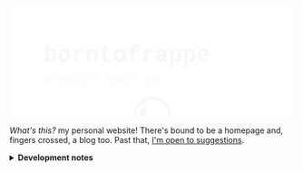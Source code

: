 ![borntofrappe](https://raw.githubusercontent.com/borntofrappe/borntofrappe/master/banner.svg)

_What's this?_ my personal website! There's bound to be a homepage and, fingers crossed, a blog too. Past that, [I'm open to suggestions](https://github.com/borntofrappe/borntofrappe/issues/new?labels=suggestion).

<details>
<summary>
<strong>Development notes</strong>
</summary>

## Getting started

> dated September 21st 2021

```bash
npm init svelte@next
```

Running the code prompts a series of questions to structure the project:

- Directory not empty. Continue? **y**

- Which Svelte app template? **Skeleton project**

- Use TypeScript? **No**

- Add ESLint for code linting? **Yes**

- Add Prettier for code formatting? **Yes**

The command line highlights a few steps to continue

1. `npm install`

2. optional commit (this is already a git & GitHub repository)

3. `npm run dev -- --open`

The existing `README.md` is replaced with the documentation for [`create-svelte`](https://github.com/sveltejs/kit/tree/master/packages/create-svelte), but the markup is one `Ctrl-Z` key away. The documentation does provide a few helpful notes though:

To create a production version you need to first install an [_adapter_](https://kit.svelte.dev/docs#adapters). Afterwards run the build command.

```bash
npm run build
```

To preview the built version run the preview command.

```bash
npm run preview
```

## Deploy

> dated September 22nd 2021

I intend to deploy the website through Netlify, and the relevant adapter is [`adapter-netlify`](https://github.com/sveltejs/kit/tree/master/packages/adapter-netlify).

```bash
npm i -D @sveltejs/adapter-netlify@next
```

From the GitHub repo, the relevant configuration happens in `svelte.config.js`.

Import:

```js
import adapter from '@sveltejs/adapter-netlify';
```

Add the adapter to the field describing the `kit`:

```js
export default {
	kit: {
		adapter: adapter(),
		target: '#svelte'
	}
};
```

The project's `README` highlights a couple of warnings, among which one describing the node version.

> Netlify defaults to Node 12.16. SvelteKit requires Node v12.20 to build.

Among the [proposed options](https://docs.netlify.com/configure-builds/manage-dependencies/#node-js-and-javascript), I decided to require a valid node version with a [`netlify.toml`](https://docs.netlify.com/configure-builds/file-based-configuration/) config file.

```toml
[context.production]
  environment = { NODE_VERSION = "14.18.0" }
```

The config file is also required to specify which command to run on build.

```toml
[build]
  command = "npm run build"
  publish = "build/"
```

With this setup, and as mentioned above, build:

```bash
npm run build
```

Preview:

```bash
npm run preview
```

Directing Netlify to the GitHub repo should then be enough to deploy the project.

## Blog

> dated October 3rd 2021

`src/routes/blog` includes two Svelte components to create a functioning blog: `index.svelte` and `[slug].svelte`. The idea is to use the first component to introduce the blog and list the available articles, while the second component populates the page with the content of a specific, selected post.

The articles are created in a separate folder, `src/blog`, and processed through [`mdsvex`](https://github.com/pngwn/mdsvex). The choice for the specific package is that it allows to process a special kind of markup which allows Svelte syntax — by default `.svx`.

```bash
npm i -D mdsvex
```

`mdsvex.config.js` houses the configurations chosen for the preprocessor. Consider the properties of the object returned at the bottom of the file:

- `extensions`, to have mdsvex process both markdown and the special syntax

  The information needs to be repeated in the kit so that the files are considered in the first place

  ```js
  const config = {
  	extensions: ['.svelte', ...mdsvexConfig.extensions]
  	// .. kit cofig
  };
  ```

- `smartypants` to remove the fancy typographic options. This is a personal preference to have the output as close as possible to the content actually included in the articles

- `rehypePlugins` to modify the processed markup with plugins from the [rehype](https://github.com/rehypejs/rehype) ecosystem

  - [`rehype-slug`](https://github.com/rehypejs/rehype-slug) to add a unique `id` attribute to heading elements

  - [`rehype-autolink`](https://github.com/rehypejs/rehype-autolink-headings) to include an anchor link element redirecting toward the headings and their respective identifier

  While the first package is used as-is, the second is modified to include a specific markup following the [`hast`](https://github.com/rehypejs/rehype-autolink-headings#optionscontent) specification

- `highlight` to replace the default solution for syntax highlighting with [`shiki`](https://github.com/shikijs/shiki)

  This pacakge requires a bit of adjustment considering the immaturity of the installed packages, and the issues mdsvex raises when processing particular characters.

  Following the suggestions from a couple of issues, [117](https://github.com/pngwn/MDsveX/issues/117#issuecomment-674253491) and [205](https://github.com/pngwn/MDsveX/issues/205#issuecomment-803685689), it is necessary to include the markup with a `{@html }` statement taking care of escaping tags interpreted as expressions

This setup works to process the articles in the chosen formats, but it is then necessary to update the kit in order to:

1. read the contents of the chosen blog folder

2. populate the `[slug].svelte` page when the slug matches one of the available posts

To read the contents refer it is possible to rely on [`import.meta.glob`](https://vitejs.dev/guide/features.html#glob-import), a functionality provided by vite.

It is possible to use the syntax in the `load` function of the desired Svelte components, but I decided to rely on the feature in a hook file, `hooks/index.js`, with the goal of updating the `session` object with an array of the available articles.

```js
export async function getSession() {
	// return an array of posts
}
```

In this manner the blog, but also any and other route which need the information, can extract the list from the load function.

```js
export async function load({ session }) {
	const { posts } = session;
}
```

The array of posts describes the articles through their path, slug and metadata.

To find a specific article the route behind `[slug].svelte` retrieves the parameter from the page object.

```js
export async function load({ page, session }) {
	const { slug } = page.params;
}
```

If the array of posts has an object with a matching slug path, the idea is to then repeat the `import.meta.glob` instruction to finally extract the contents of the document.

The information is passed through props and ultimately included in a `<svelte:component>` element.

```svelte
<svelte:component this={Component} />
```

It'd be possible to include the component as is, but it would raise the following warning.

```svelte
<Component />
<!--
<Component/> will not be reactive if Component changes. Use <svelte:component this={Component}/> if you want this reactivity.
-->
```

If the slug doesn't match a post, it is enough to return an object with a status code of 404 to have the kit rely on the error page.

```js
return {
	status: 404,
	error: new Error('Post not found')
};
```

</details>
